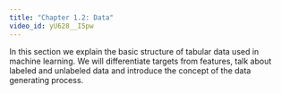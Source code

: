 ```yaml
---
title: "Chapter 1.2: Data"
video_id: yU628__I5pw
---
```

In this section we explain the basic structure of tabular data used in machine learning. We will differentiate targets from features, talk about labeled and unlabeled data and introduce the concept of the data generating process.